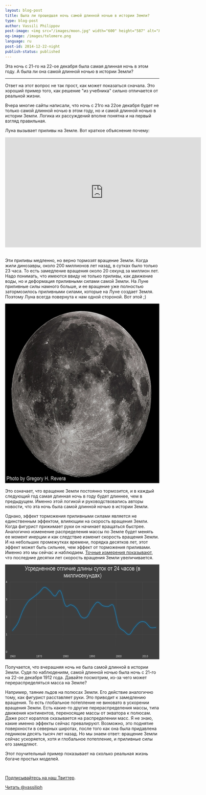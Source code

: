 ```yaml
---
layout: blog-post
title: Была ли прошедшая ночь самой длинной ночью в истории Земли?
type: blog-post
author: Vassili Philippov
post-image: <img src="/images/moon.jpg" width="600" height="587" alt="Луна">
og-image: /images/telomere.png
language: ru
post-id: 2014-12-22-night
publish-status: published
---
```

Эта ночь с 21-го на 22-ое декабря была самая длинная ночь в этом году. А была ли она самой длинной ночью в истории Земли?
<!-- more -->

---
Ответ на этот вопрос не так прост, как может показаться сначала. Это хороший пример того, как решение "из учебника" сильно отличается от реальной жизни.

Вчера многие сайты написали, что ночь с 21го на 22ое декабря будет не только самой длинной ночью в этом году, но и самой длинной ночью в истории Земли. Логика их рассуждений вполне понятна и на первый взгляд правильная. 

Луна вызывает приливы на Земле. Вот краткое объяснение почему:

<iframe width="640" height="360" src="http://www.youtube.com/embed/gftT3wHJGtg?rel=0" frameborder="0" allowfullscreen></iframe>
<br><br>

Эти приливы медленно, но верно тормозят вращение Земли. Когда жили динозавры, около 200 миллионов лет назад, в сутках было только 23 часа. То есть замедление вращения около 20 секунд за миллион лет. Надо понимать, что имеются ввиду не только приливы, как движение воды, но и деформация приливными силами самой Земли. На Луне приливные силы намного больше, и ее вращение уже полностью затормозилось приливными силами, которые на Луне создает Земля. Поэтому Луна всегда повернута к нам одной стороной. Вот этой ;)

<img src="/images/moon.jpg" width="600" height="587" alt="Луна">

Это означает, что вращение Земли постоянно тормозится, и в каждый следующий год самая длинная ночь в году будет длиннее, чем в предыдущем. Именно этой логикой и руководствовались авторы новости, что эта ночь была самой длинной ночью в истории Земли.

Однако, эффект торможения приливными силами является не единственным эффектом, влияющим на скорость вращения Земли. Когда фигурист прижимает руки он начинает вращаться быстрее. Аналогично изменение распределения массы по Земле будет менять ее момент инерции и как следствие изменит скорость вращения Земли. И на небольших промежутках времени, порядка десятков лет, этот эффект может быть сильнее, чем эффект от торможения  приливами. Именно это мы сейчас и наблюдаем. <a href="http://www.ucolick.org/~sla/leapsecs/ancient.png">Точные измерения показывают</a>, что последние десятки лет скорость вращения Земли увеличивается. 

<img src="/images/daylength_ru.png" width="600" height="310" alt="Среднее отличие длины дня от 24 часов">

Получается, что вчерашняя ночь не была самой длинной в истории Земли. Судя по наблюдениям, самой длинной ночью была ночь с 21-го на 22-ое декабря 1912 года. Давайте посмотрим, из-за чего может перераспределяться масса на Земле?

Например, таяние льдов на полюсах Земли. Его действие аналогично тому, как фигурист расставляет руки. Это приводит к замедлению вращения. То есть глобальное потепление не виновато в ускорении вращения Земли. Есть какие-то другие перераспределения массы, типа движения континентов, переносящие массы от экватора к полюсам. Даже рост кораллов сказывается на распределении масс. Я не знаю, какие именно эффекты сейчас превалируют. Возможно, это поднятие поверхности в северных широтах, после того как она была придавлена ледником десять тысяч лет назад. Но мы знаем ответ: вращение Земли сейчас ускоряется, хотя и глобальное потепление, и приливные силы его замедляют. 

Этот поучительный пример показывает на сколько реальная жизнь богаче простых моделей. 

<br/>

<a href="https://twitter.com/MelScienceRU">Подписывайтесь на наш Твиттер</a>.

<!-- Begin Twitter follow -->
<a href="https://twitter.com/MelScienceRU" class="twitter-follow-button" data-show-count="false" data-lang="ru" data-size="large">Читать @vassiliph</a>
<script>!function(d,s,id){var js,fjs=d.getElementsByTagName(s)[0],p=/^http:/.test(d.location)?'http':'https';if(!d.getElementById(id)){js=d.createElement(s);js.id=id;js.src=p+'://platform.twitter.com/widgets.js';fjs.parentNode.insertBefore(js,fjs);}}(document, 'script', 'twitter-wjs');</script>
<!-- End Twitter follow -->